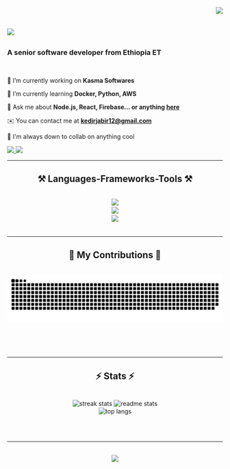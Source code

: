 <img align="right" src="https://visitor-badge.laobi.icu/badge?page_id=IbnuJabir.IbnuJabir" />

<h1 align="left">
      <img src="https://readme-typing-svg.herokuapp.com/?font=Righteous&size=35&center=true&vCenter=true&width=500&height=70&duration=4000&lines=Hi+There!+👋;+I'm+Kedir+Jabir!;" />
</h1>

<h3 align="left">A senior software developer from Ethiopia ET</h3>

<br/>

<div align="left">
 
 🔭 I’m currently working on **Kasma Softwares**
 
 🌱 I’m currently learning **Docker, Python, AWS**

💬 Ask me about **Node.js, React, Firebase... or anything [here](https://github.com/IbnuJabir/IbnuJabir/issues)**

✉️ You can contact me at **kedirjabir12@gmail.com**

🤝 I'm always down to collab on anything cool 
 </div>
 
<div align="left"> 
  <a href="mailto:kedirjabir12@gmail.com">
      <img src="https://img.shields.io/badge/Gmail-333333?style=for-the-badge&logo=gmail&logoColor=red" />
  </a>
  <a href="https://www.linkedin.com/in/ibnu-jabir/" target="_blank">
      <img src="https://img.shields.io/badge/LinkedIn-0077B5?style=for-the-badge&logo=linkedin&logoColor=white" target="_blank" />
  </a>
<!--   <a href="https://salesp07.github.io" target="_blank">
       <img src="https://img.shields.io/badge/Portfolio-FF5722?style=for-the-badge&logo=todoist&logoColor=white" target="_blank" /> 
  </a> -->
</div>

 <hr/>
 
<h2 align="center">⚒️ Languages-Frameworks-Tools ⚒️</h2>
<br/>
<div align="center">
      <img src="https://skillicons.dev/icons?i=tailwind,bootstrap,mui,html,css,vscode,github,git" /><br>
      <img src="https://skillicons.dev/icons?i=nodejs,express,redux,react,nextjs,flask,angular,firebase,mongodb,mysql," /><br>
      <img src="https://skillicons.dev/icons?i=python,javascript,typescript,c,cpp,cs,dotnet,bash,linux" /><br>
</div>

<br/>
<hr/>

<div align="center">
  <h2>🐍 My Contributions 🐍</h2>
  <br>
  <img alt="snake eating my contributions" src="https://raw.githubusercontent.com/IbnuJabir/IbnuJabir/output/github-contribution-grid-snake.svg" />
  
  <br/><br/><br/>
</div>

<hr/>

<h2 align="center">⚡ Stats ⚡</h2>
<br>
<div align=center>
  <img width=390 src="https://streak-stats.demolab.com/?user=IbnuJabir&count_private=true&theme=react&border_radius=10" alt="streak stats"/>
  <img width=390 src="https://github-readme-stats.vercel.app/api?username=IbnuJabir&count_private=true&show_icons=true&theme=react&rank_icon=github&border_radius=10" alt="readme stats" />
  <br/>
  <img width=325 align="center" src="https://github-readme-stats.vercel.app/api/top-langs/?username=IbnuJabir&hide=HTML&langs_count=8&layout=compact&theme=react&border_radius=10&size_weight=0.5&count_weight=0.5&exclude_repo=github-readme-stats" alt="top langs" />
</div>

<br/><br/>

<hr/>

<br/>

<div align="center">
            <img src="https://readme-typing-svg.herokuapp.com/?font=Righteous&size=35&center=true&vCenter=true&width=900&height=70&duration=9000&lines=I'm+always+down+to+collab!;shout+me+a+message+at+kedirjabir12@gmail.com!;" />

</div>

<br/>
